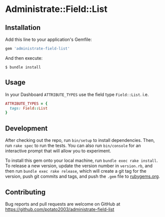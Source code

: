 # Administrate::Field::List

## Installation

Add this line to your application's Gemfile:

```ruby
gem 'administrate-field-list'
```

And then execute:

    $ bundle install

## Usage

In your Dashboard `ATTRIBUTE_TYPES` use the field type `Field::List`. i.e.
```ruby
ATTRIBUTE_TYPES = {
  tags: Field::List
}
```

## Development

After checking out the repo, run `bin/setup` to install dependencies. Then, run `rake spec` to run the tests. You can also run `bin/console` for an interactive prompt that will allow you to experiment.

To install this gem onto your local machine, run `bundle exec rake install`. To release a new version, update the version number in `version.rb`, and then run `bundle exec rake release`, which will create a git tag for the version, push git commits and tags, and push the `.gem` file to [rubygems.org](https://rubygems.org).

## Contributing

Bug reports and pull requests are welcome on GitHub at https://github.com/potato2003/administrate-field-list

